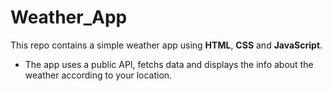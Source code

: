 # Weather_App

This repo contains a simple weather app using **HTML**, **CSS** and **JavaScript**.

- The app uses a public API, fetchs data and displays the info about the weather according to your location. 
